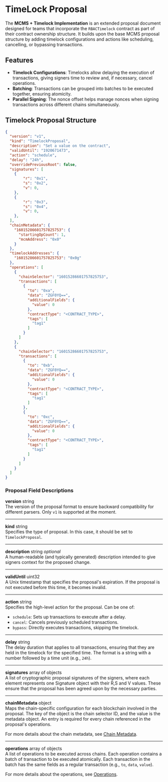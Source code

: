 # TimeLock Proposal

The **MCMS + Timelock Implementation** is an extended proposal document designed for teams that incorporate the `RBACTimelock` contract as part of their contract ownership structure. It builds upon the base MCMS proposal structure by adding timelock configurations and actions like scheduling, cancelling, or bypassing transactions.

## Features

- **Timelock Configurations**: Timelocks allow delaying the execution of transactions, giving signers time to review and, if necessary, cancel operations.
- **Batching**: Transactions can be grouped into batches to be executed together, ensuring atomicity.
- **Parallel Signing**: The nonce offset helps manage nonces when signing transactions across different chains simultaneously.

## Timelock Proposal Structure

<!-- panels:start -->
<!-- div:left-panel -->

```json
{
  "version": "v1",
  "kind": "TimelockProposal",
  "description": "Set a value on the contract",
  "validUntil": "1920671473",
  "action": "schedule",
  "delay": "24h",
  "overridePreviousRoot": false,
  "signatures": [
    {
        "r": "0x1",
        "s": "0x2",
        "v": 0,
    },
    {
        "r": "0x3",
        "s": "0x4",
        "v": 0,
    },
  ],
  "chainMetadata": {
    "16015286601757825753": {
      "startingOpCount": 1,
      "mcmAddress": "0x0"
    }
  },
  "timelockAddresses": {
    "16015286601757825753": "0x0g"
  },
  "operations": [
    {
      "chainSelector": "16015286601757825753",
      "transactions": [
        {
          "to": "0xa",
          "data": "ZGF0YQ==",
          "additionalFields": {
            "value": 0
          },
          "contractType": "<CONTRACT_TYPE>",
          "tags": [
            "tag1"
          ]
        }
      ]
    },
    {
      "chainSelector": "16015286601757825753",
      "transactions": [
        {
          "to": "0xb",
          "data": "ZGF0YQ==",
          "additionalFields": {
            "value": 0
          },
          "contractType": "<CONTRACT_TYPE>",
          "tags": [
            "tag1"
          ]
        },
        {
          "to": "0xc",
          "data": "ZGF0YQ==",
          "additionalFields": {
            "value": 0
          },
          "contractType": "<CONTRACT_TYPE>",
          "tags": [
            "tag1"
          ]
        }
      ]
    }
  ]
}
```

<!-- div:right-panel -->

### Proposal Field Descriptions

**version** string<br/>
The version of the proposal format to ensure backward compatibility for different parsers. Only `v1` is supported at the moment.

---

**kind** string<br/>
Specifies the type of proposal. In this case, it should be set to `TimelockProposal`.

---

**description** string _optional_<br/>
A human-readable (and typically generated) description intended to give signers context for the proposed change.

---

**validUntil** uint32<br/>
A Unix timestamp that specifies the proposal's expiration. If the proposal is not executed before this time, it becomes invalid.

---

**action** string<br/>
Specifies the high-level action for the proposal. Can be one of:
- `schedule`: Sets up transactions to execute after a delay.
- `cancel`: Cancels previously scheduled transactions.
- `bypass`: Directly executes transactions, skipping the timelock.

---

**delay** string<br/>
The delay duration that applies to all transactions, ensuring that they are held in the timelock for the specified time. The format is a string with a number followed by a time unit (e.g., `24h`).

---

**signatures** array of objects<br/>
A list of cryptographic proposal signatures of the signers, where each element represents one Signature object with their R,S and V values. These ensure that the proposal has been agreed upon by the necessary parties.

---

**chainMetadata** object<br/>
Maps the chain-specific configuration for each blockchain involved in the proposal. The key of the object is the chain selector ID, and the value is the metadata object. An entry is required for every chain referenced in the proposal's operations.

For more details about the chain metadata, see [Chain Metadata](/key-concepts/operations-and-chain-metadata.md#chain-metadata).

---

**operations** array of objects<br/>
A list of operations to be executed across chains. Each operation contains a batch of transaction to be executed atomically. Each transaction in the batch has the same fields as a regular transaction (e.g., `to`, `data`, `value`).

For more details about the operations, see [Operations](/key-concepts/operations-and-chain-metadata.md#timelock-proposal-operations).
<!-- panels:end -->
